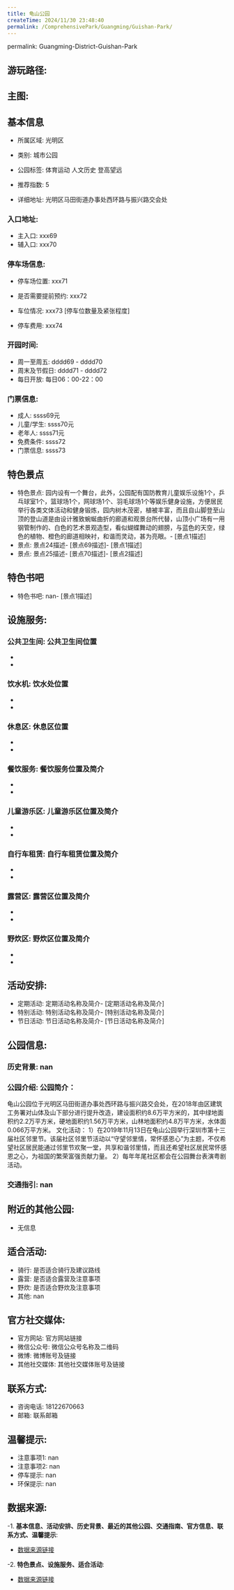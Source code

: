 ```yaml
---
title: 龟山公园
createTime: 2024/11/30 23:48:40
permalink: /ComprehensivePark/Guangming/Guishan-Park/
---
```

permalink: Guangming-District-Guishan-Park
## 游玩路径:


## 主图:
<ImageCard
image="https://cgj.sz.gov.cn/img/4/4005/4005768/10774797.jpg"
title= "龟山公园"
description= "龟山公园位于光明区马田街道办事处西环路与振兴路交会处，在2018年由区建筑工务署对山体及山下部分进行提升改造，建设面积约8.6万平方米的，其中绿地面"
date="2024/11/30"
href="/"
author="深圳公园"
/>

## 基本信息

- 所属区域: 光明区

- 类别: 城市公园

- 公园标签: 体育运动 人文历史 登高望远

- 推荐指数: 5

- 详细地址: 光明区马田街道办事处西环路与振兴路交会处

### 入口地址:
- 主入口: xxx69
- 辅入口: xxx70
### 停车场信息:
- 停车场位置: xxx71

- 是否需要提前预约: xxx72

- 车位情况: xxx73 [停车位数量及紧张程度]

- 停车费用: xxx74

### 开园时间:
- 周一至周五: dddd69 - dddd70
- 周末及节假日: dddd71 - dddd72
- 每日开放: 每日06：00-22：00

### 门票信息:
- 成人: ssss69元
- 儿童/学生: ssss70元
- 老年人: ssss71元
- 免费条件: ssss72
- 门票信息: ssss73
## 特色景点
- 特色景点: 园内设有一个舞台，此外，公园配有国防教育儿童娱乐设施1个，乒乓球室1个，篮球场1个，网球场1个、羽毛球场1个等娱乐健身设施，方便居民举行各类文体活动和健身锻炼，园内树木茂密，植被丰富，而且自山脚登至山顶的登山道是由设计雅致蜿蜒曲折的廊道和观景台所代替，山顶小广场有一用钢管制作的、白色的艺术景观造型，看似蝴蝶舞动的翅膀，与蓝色的天空，绿色的植物、橙色的廊道相映衬，和谐而灵动，甚为亮眼。- [景点1描述]
- 景点: 景点24描述- [景点69描述]- [景点1描述]
- 景点: 景点25描述- [景点70描述]- [景点2描述]
## 特色书吧
- 特色书吧: nan- [景点1描述]
## 设施服务:
### 公共卫生间: 公共卫生间位置
- 
- 
### 饮水机: 饮水处位置
- 
- 
### 休息区: 休息区位置
- 
- 
### 餐饮服务: 餐饮服务位置及简介
- 
- 
### 儿童游乐区: 儿童游乐区位置及简介
- 
- 
### 自行车租赁: 自行车租赁位置及简介
- 
- 
### 露营区: 露营区位置及简介
- 
- 
### 野炊区: 野炊区位置及简介

- 
- 
## 活动安排:
- 定期活动: 定期活动名称及简介- [定期活动名称及简介]
- 特别活动: 特别活动名称及简介- [特别活动名称及简介]
- 节日活动: 节日活动名称及简介- [节日活动名称及简介]
## 公园信息:
### 历史背景: nan
### 公园介绍: 公园简介：
龟山公园位于光明区马田街道办事处西环路与振兴路交会处，在2018年由区建筑工务署对山体及山下部分进行提升改造，建设面积约8.6万平方米的，其中绿地面积约2.2万平方米，硬地面积约1.56万平方米，山林地面积约4.8万平方米，水体面0.066万平方米。
文化活动：
1）在2019年11月13日在龟山公园举行深圳市第十三届社区邻里节。该届社区邻里节活动以“守望邻里情，常怀感恩心”为主题，不仅希望社区居民能通过邻里节欢聚一堂，共享和谐邻里情，而且还希望社区居民常怀感恩之心，为祖国的繁荣富强贡献力量。
2）每年年尾社区都会在公园舞台表演粤剧活动。
### 交通指引: nan

## 附近的其他公园:
- 无信息

## 适合活动:
- 骑行: 是否适合骑行及建议路线
- 露营: 是否适合露营及注意事项
- 野炊: 是否适合野炊及注意事项
- 其他: nan

## 官方社交媒体:
- 官方网站: 官方网站链接
- 微信公众号: 微信公众号名称及二维码
- 微博: 微博账号及链接
- 其他社交媒体: 其他社交媒体账号及链接

## 联系方式:
- 咨询电话: 18122670663
- 邮箱: 联系邮箱

## 温馨提示:
- 注意事项1: nan
- 注意事项2: nan
- 停车提示: nan
- 环保提示: nan

## 数据来源:
-1. **基本信息、活动安排、历史背景、最近的其他公园、交通指南、官方信息、联系方式、温馨提示**:
- [数据来源链接](https://cgj.sz.gov.cn/xsmh/gysz/csgy/content/post_10774797.html)

-2. **特色景点、设施服务、适合活动**:
- [数据来源链接](https://cgj.sz.gov.cn/xsmh/gysz/csgy/content/post_10774797.html)


